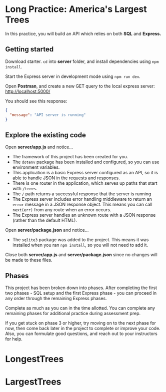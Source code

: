 # Long Practice: America's Largest Trees

In this practice, you will build an API which relies on both **SQL** and 
**Express.**

## Getting started

Download starter. `cd` into __server__ folder, and install dependencies using
`npm install`. 

Start the Express server in development mode using `npm run dev`.

Open **Postman**, and create a new GET query to the local express server:
[http://localhost:5000/][localhost]

You should see this response:

```json
{
  "message": "API server is running"
}
```

## Explore the existing code

Open __server/app.js__ and notice...

* The framework of this project has been created for you.
* The `dotenv` package has been installed and configured, so you can use
 environment variables.
* This application is a basic Express server configured as an API, so it is able
  to handle JSON in the requests and responses.
* There is one router in the application, which serves up paths that start with
  `/trees`.
* The `/` path returns a successful response that the server is running
* The Express server includes error handling middleware to return an `error`
  message in a JSON response object. This means you can call `next(err)`
  from any route when an error occurs.
* The Express server handles an unknown route with a JSON response (rather than
  the default HTML).

Open __server/package.json__ and notice...

* The `sqlite3` package was added to the project. This means it was installed 
  when you ran `npm install`, so you will not need to add it.

Close both __server/app.js__ and __server/package.json__ since no changes will
be made to these files.

## Phases

This project has been broken down into phases. After completing the first two
phases - SQL setup and the first Express phase - you can proceed in any order
through the remaining Express phases.

Complete as much as you can in the time allotted. You can complete any remaining
phases for additional practice during assessment prep.

If you get stuck on phase 3 or higher, try moving on to the next phase for now,
then come back later in the project to complete or improve your code. Also, you
can formulate good questions, and reach out to your instructors for help.

[localhost]: http://localhost:5000/
# LongestTrees
# LargestTrees

